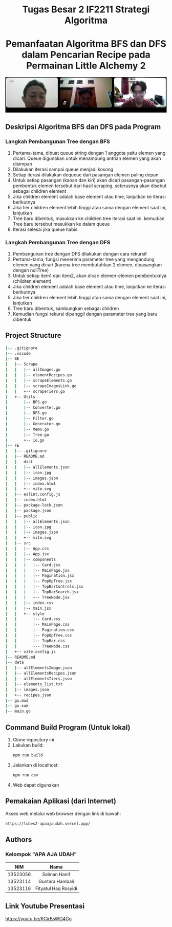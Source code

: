 <h1 align="center"> Tugas Besar 2 IF2211 Strategi Algoritma </h1>
<h1 align="center">Pemanfaatan Algoritma BFS dan DFS dalam Pencarian Recipe  pada Permainan Little Alchemy 2</h1>

![APAAJAUDAH](apaajaudah.png)

## Deskripsi Algoritma BFS dan DFS pada Program
### Langkah Pembangunan Tree dengan BFS
1. Pertama-tama, dibuat queue  string dengan 1 anggota yaitu elemen yang dicari. Queue digunakan untuk menampung antrian elemen yang akan disimpan
2. Dilakukan iterasi sampai queue menjadi kosong
3. Setiap iterasi dilakukan dequeue dari pasangan elemen paling depan
4. Untuk setiap pasangan (kanan dan kiri) akan dicari pasangan-pasangan pembentuk elemen tersebut dari hasil scraping, seterusnya akan disebut sebagai children element
5. Jika children element adalah base element atau time, lanjutkan ke iterasi berikutnya
6. Jika tier children element lebih tinggi atau sama dengan element saat ini, lanjutkan
7. Tree baru dibentuk, masukkan ke children tree iterasi saat ini. kemudian Tree baru tersebut masukkan ke dalam queue
8. Iterasi selesai jika queue habis

### Langkah Pembangunan Tree dengan DFS
1. Pembangunan tree dengan DFS dilakukan dengan cara rekursif
2. Pertama-tama, fungsi menerima parameter tree yang mengandung elemen yang dicari (karena tree membutuhkan 2 elemen, dipasangkan dengan nullTree)
3. Untuk setiap item1 dan item2, akan dicari elemen-elemen pembentuknya (children element)
4. Jika children element adalah base element atau time, lanjutkan ke iterasi berikutnya
5. Jika tier children element lebih tinggi atau sama dengan element saat ini, lanjutkan
6. Tree baru dibentuk, sambungkan sebagai children
7. Kemudian fungsi rekursi dipanggil dengan parameter tree yang baru dibentuk


## Project Structure
```bash
|-- .gitignore
|-- .vscode
|-- BE
|   |-- Scrape
|   |   |-- allImages.go
|   |   |-- elementRecipes.go
|   |   |-- scrapeElements.go
|   |   |-- scrapeImagesLink.go
|   |   +-- scrapeTiers.go
|   +-- Utils
|       |-- BFS.go
|       |-- Converter.go
|       |-- DFS.go
|       |-- Filter.go
|       |-- Generator.go
|       |-- Memo.go
|       |-- Tree.go
|       +-- io.go
|-- FE
|   |-- .gitignore
|   |-- README.md
|   |-- dist
|   |   |-- allElements.json
|   |   |-- icon.jpg
|   |   |-- images.json
|   |   |-- index.html
|   |   +-- vite.svg
|   |-- eslint.config.js
|   |-- index.html
|   |-- package-lock.json
|   |-- package.json
|   |-- public
|   |   |-- allElements.json
|   |   |-- icon.jpg
|   |   |-- images.json
|   |   +-- vite.svg
|   |-- src
|   |   |-- App.css
|   |   |-- App.jsx
|   |   |-- components
|   |   |   |-- Card.jsx
|   |   |   |-- MainPage.jsx
|   |   |   |-- Pagination.jsx
|   |   |   |-- PopUpTree.jsx
|   |   |   |-- TopBarControls.jsx
|   |   |   |-- TopBarSearch.jsx
|   |   |   +-- TreeNode.jsx
|   |   |-- index.css
|   |   |-- main.jsx
|   |   +-- style
|   |       |-- Card.css
|   |       |-- MainPage.css
|   |       |-- Pagination.css
|   |       |-- PopUpTree.css
|   |       |-- TopBar.css
|   |       +-- TreeNode.css
|   +-- vite.config.js
|-- README.md
|-- data
|   |-- allElementsImage.json
|   |-- allElementsRecipes.json
|   |-- allElementsTiers.json
|   |-- elements_list.txt
|   |-- images.json
|   +-- recipes.json
|-- go.mod
|-- go.sum
|-- main.go
```


## Command Build Program (Untuk lokal)
1. Clone repository ini 
2. Lakukan build:
    ```bash
    npm run build
    ```
3. Jalankan di localhost:
    ```bash
    npm run dev
    ```
4. Web dapat digunakan

## Pemakaian Aplikasi (dari Internet)
Akses web melalui web browser dengan link di bawah:
```bash
https://tubes2-apaajaudah.vercel.app/
```


## Authors
### **Kelompok "APA AJA UDAH"**
|   NIM    |                  Nama                  |
| :------: | :-------------------------------------:|
| 13523056 |              Salman Hanif              |
| 13523114 |             Guntara Hambali            |
| 13523116 |           Fityatul Haq Rosyidi         |

## Link Youtube Presentasi
https://youtu.be/KCirBsWO4Gg